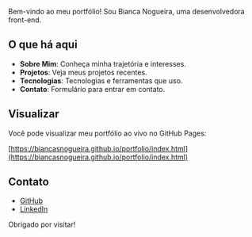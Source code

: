 Bem-vindo ao meu portfólio! Sou Bianca Nogueira, uma desenvolvedora front-end.

## O que há aqui

- **Sobre Mim**: Conheça minha trajetória e interesses.
- **Projetos**: Veja meus projetos recentes.
- **Tecnologias**: Tecnologias e ferramentas que uso.
- **Contato**: Formulário para entrar em contato.

## Visualizar

Você pode visualizar meu portfólio ao vivo no GitHub Pages:

[https://biancasnogueira.github.io/portfolio/index.html](https://biancasnogueira.github.io/portfolio/index.html)

## Contato

- [GitHub](https://github.com/bianca)
- [LinkedIn](https://linkedin.com/in/bianca)

Obrigado por visitar!
